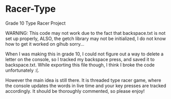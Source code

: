 # Racer-Type
Grade 10 Type Racer Project

WARNING: 
This code may not work due to the fact that backspace.txt is not set up properly,
ALSO, the getch library may not be initialized, I do not know how to get it worked on gihub sorry...

When I was making this in grade 10, I could not figure out a way to delete a letter on the console,
so I tracked my backspace press, and saved it to backspace.txt. While exporting this file though,
I think I broke the code unfortunately :(.

However the main idea is still there. It is threaded type racer game, where the console updates the words in live
time and your key presses are tracked accordingly. It should be thoroughly commented, so please enjoy!
